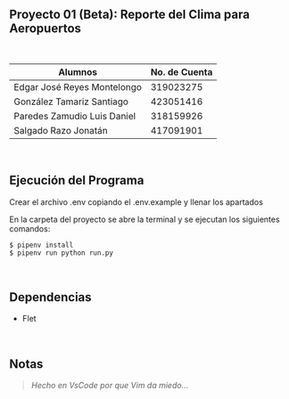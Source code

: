 ## Proyecto 01 (Beta): Reporte del Clima para Aeropuertos

<br>

| Alumnos                     | No. de Cuenta |
| --------------------------- | ------------- |
| Edgar José Reyes Montelongo | 319023275     |  
| González Tamariz Santiago   | 423051416     |
| Paredes Zamudio Luis Daniel | 318159926     |
| Salgado Razo Jonatán        | 417091901     |

<br>

## Ejecución del Programa

Crear el archivo .env copiando el .env.example y llenar los apartados

En la carpeta del proyecto se abre la terminal y se ejecutan los siguientes comandos:

```
$ pipenv install
$ pipenv run python run.py
```


<br>

## Dependencias

- Flet

<br>

## Notas


> _Hecho en VsCode por que Vim da miedo..._

